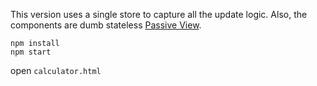 This version uses a single store to capture all the update logic.
Also, the components are dumb stateless [Passive View](http://martinfowler.com/eaaDev/PassiveScreen.html).

```
npm install
npm start
```
open `calculator.html`

